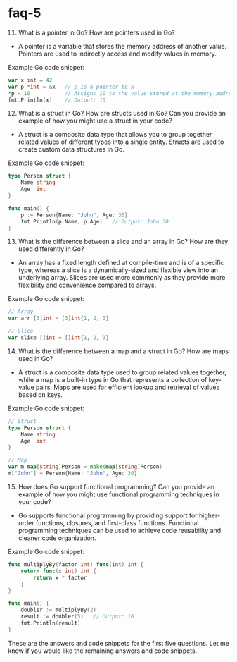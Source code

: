 # faq-5

11. What is a pointer in Go? How are pointers used in Go?

* A pointer is a variable that stores the memory address of another value. Pointers are used to indirectly access and modify values in memory.

Example Go code snippet:

```go
var x int = 42
var p *int = &x   // p is a pointer to x
*p = 10           // Assigns 10 to the value stored at the memory address pointed by p
fmt.Println(x)    // Output: 10
```

12. What is a struct in Go? How are structs used in Go? Can you provide an example of how you might use a struct in your code?

* A struct is a composite data type that allows you to group together related values of different types into a single entity. Structs are used to create custom data structures in Go.

Example Go code snippet:

```go
type Person struct {
    Name string
    Age  int
}

func main() {
    p := Person{Name: "John", Age: 30}
    fmt.Println(p.Name, p.Age)   // Output: John 30
}
```

13. What is the difference between a slice and an array in Go? How are they used differently in Go?

* An array has a fixed length defined at compile-time and is of a specific type, whereas a slice is a dynamically-sized and flexible view into an underlying array. Slices are used more commonly as they provide more flexibility and convenience compared to arrays.

Example Go code snippet:

```go
// Array
var arr [3]int = [3]int{1, 2, 3}

// Slice
var slice []int = []int{1, 2, 3}
```

14. What is the difference between a map and a struct in Go? How are maps used in Go?

* A struct is a composite data type used to group related values together, while a map is a built-in type in Go that represents a collection of key-value pairs. Maps are used for efficient lookup and retrieval of values based on keys.

Example Go code snippet:

```go
// Struct
type Person struct {
    Name string
    Age  int
}

// Map
var m map[string]Person = make(map[string]Person)
m["John"] = Person{Name: "John", Age: 30}
```

15. How does Go support functional programming? Can you provide an example of how you might use functional programming techniques in your code?

* Go supports functional programming by providing support for higher-order functions, closures, and first-class functions. Functional programming techniques can be used to achieve code reusability and cleaner code organization.

Example Go code snippet:

```go
func multiplyBy(factor int) func(int) int {
    return func(x int) int {
        return x * factor
    }
}

func main() {
    doubler := multiplyBy(2)
    result := doubler(5)   // Output: 10
    fmt.Println(result)
}
```

These are the answers and code snippets for the first five questions. Let me know if you would like the remaining answers and code snippets.
